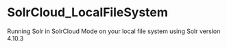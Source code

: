 # SolrCloud_LocalFileSystem
Running Solr in SolrCloud Mode on your local file system using Solr version 4.10.3
